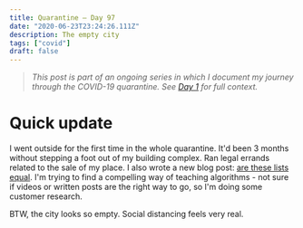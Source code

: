 ```yaml
---
title: Quarantine — Day 97
date: "2020-06-23T23:24:26.111Z"
description: The empty city
tags: ["covid"]
draft: false
---
```


> *This post is part of an ongoing series in which I document my journey through the COVID-19 quarantine. See [Day 1](/quarantine/quarantine-day-1) for full context.*

<div class="divider"></div>

# Quick update

I went outside for the first time in the whole quarantine. It'd been 3 months without stepping a foot out of my building complex. Ran legal errands related to the sale of my place. I also wrote a new blog post: [are these lists equal](/are-these-lists-equal). I'm trying to find a compelling way of teaching algorithms - not sure if videos or written posts are the right way to go, so I'm doing some customer research.

BTW, the city looks so empty. Social distancing feels very real.
